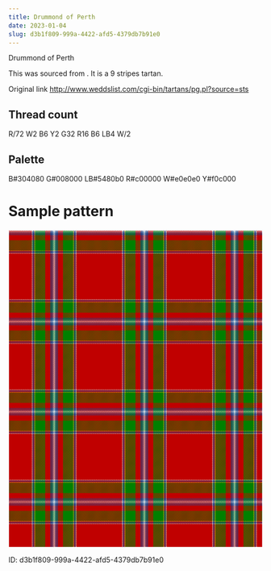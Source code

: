 ```yaml
---
title: Drummond of Perth
date: 2023-01-04
slug: d3b1f809-999a-4422-afd5-4379db7b91e0
---
```

Drummond of Perth

This was sourced from <no value>.  It is a 9 stripes tartan.

Original link http://www.weddslist.com/cgi-bin/tartans/pg.pl?source=sts

## Thread count
R/72 W2 B6 Y2 G32 R16 B6 LB4 W/2

## Palette
B#304080 G#008000 LB#5480b0 R#c00000 W#e0e0e0 Y#f0c000

# Sample pattern

![Tartan detail](tartan.png "R/72 W2 B6 Y2 G32 R16 B6 LB4 W/2 tartan")

ID: d3b1f809-999a-4422-afd5-4379db7b91e0